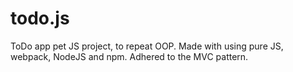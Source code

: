 # todo.js
ToDo app
pet JS project, to repeat OOP. Made with using pure JS, webpack, NodeJS and npm. Adhered to the MVC pattern.
